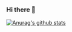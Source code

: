 ### Hi there 👋

[![Anurag's github stats](https://github-readme-stats.vercel.app/api?username=Coco1808)](https://github.com/anuraghazra/github-readme-stats)
